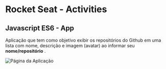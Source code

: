 # Rocket Seat - Activities

## Javascript ES6 - App

Aplicação que tem como objetivo exibir os repositórios do Github em uma lista com nome, descrição e imagem (avatar) ao informar seu **nome/repositório** .

![Página da Aplicação](https://media.giphy.com/media/fxa9rfdDHFYMiPANFh/giphy.gif)
